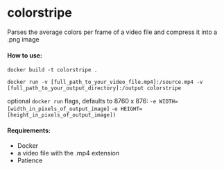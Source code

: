 # colorstripe

Parses the average colors per frame of a video file and compress it into a .png image

#### How to use:

`docker build -t colorstripe .`

`docker run -v [full_path_to_your_video_file.mp4]:/source.mp4 -v [full_path_to_your_output_directory]:/output colorstripe`

optional `docker run` flags, defaults to 8760 x 876:
`-e WIDTH=[width_in_pixels_of_output_image]`
`-e HEIGHT=[height_in_pixels_of_output_image])`

#### Requirements:
   - Docker
   - a video file with the .mp4 extension
   - Patience
